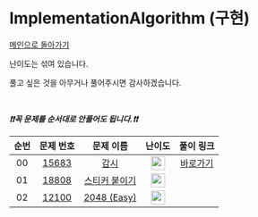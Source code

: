 # ImplementationAlgorithm (구현)

[메인으로 돌아가기](https://github.com/CNU-Team14/AlgorithmSolution)

난이도는 섞여 있습니다.

풀고 싶은 것을 아무거나 풀어주시면 감사하겠습니다.

<br>

***❗️❗️꼭 문제를 순서대로 안풀어도 됩니다.❗️❗️***

|          순번          |        문제 번호         |        문제 이름         |         난이도          |        풀이 링크         |
| :-----: | :-----: | :-----: | :-----: | :-----: |
| 00 | <a href="https://www.acmicpc.net/problem/15683" target="_blank">15683</a> | <a href="https://www.acmicpc.net/problem/15683" target="_blank">감시</a> | <img height="25px" width="25px" src="https://static.solved.ac/tier_small/14.svg"/> | <a href="./../_Solution/ImplementationAlgorithm/15683">바로가기</a> |
| 01 | <a href="https://www.acmicpc.net/problem/18808" target="_blank">18808</a> | <a href="https://www.acmicpc.net/problem/18808" target="_blank">스티커 붙이기</a> | <img height="25px" width="25px" src="https://static.solved.ac/tier_small/13.svg"/> |  |
| 02 | <a href="https://www.acmicpc.net/problem/12100" target="_blank">12100</a> | <a href="https://www.acmicpc.net/problem/12100" target="_blank">2048 (Easy)</a> | <img height="25px" width="25px" src="https://static.solved.ac/tier_small/12.svg"/> |  |